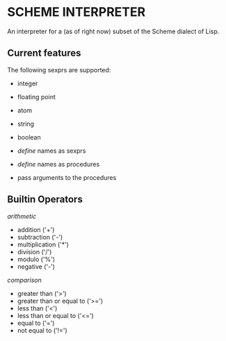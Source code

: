 SCHEME INTERPRETER
==================

An interpreter for a (as of right now) subset of the Scheme dialect of Lisp. 


Current features
----------------

The following sexprs are supported:

* integer
* floating point
* atom
* string
* boolean

* *define* names as sexprs
* *define* names as procedures
* pass arguments to the procedures

Builtin Operators
-----------------

*arithmetic*
* addition ('+')
* subtraction ('-')
* multiplication ('\*')
* division ('/')
* modulo ('%')
* negative ('-')

*comparison*
* greater than ('>')
* greater than or equal to ('>=')
* less than ('<')
* less than or equal to ('<=')
* equal to ('=')
* not equal to ('!=')
